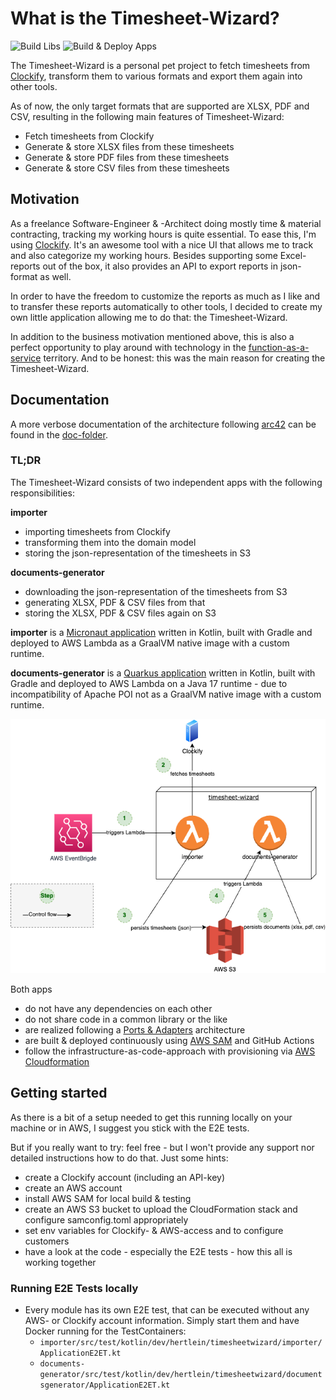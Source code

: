 # What is the Timesheet-Wizard?

![Build Libs](https://github.com/tinohertlein/timesheet-wizard/actions/workflows/libs.yml/badge.svg)
![Build & Deploy Apps](https://github.com/tinohertlein/timesheet-wizard/actions/workflows/apps.yml/badge.svg?event=push)

The Timesheet-Wizard is a personal pet project to fetch timesheets from [Clockify](https://clockify.me/de/), transform them
to various formats
and export them again into other tools.

As of now, the only target formats that are supported are XLSX, PDF and CSV, resulting in the
following main features of Timesheet-Wizard:

- Fetch timesheets from Clockify
- Generate & store XLSX files from these timesheets
- Generate & store PDF files from these timesheets
- Generate & store CSV files from these timesheets

## Motivation

As a freelance Software-Engineer & -Architect doing mostly time & material contracting, tracking my working hours is
quite essential. To ease this, I'm using [Clockify](https://clockify.me/). It's an awesome tool with a nice UI that
allows me to track and also categorize my working hours. Besides supporting some Excel-reports out of the box, it also
provides an API to export reports in json-format as well.

In order to have the freedom to customize the reports as much as I like and to transfer these reports automatically to
other tools, I decided to create my own little application
allowing me to do that: the Timesheet-Wizard.

In addition to the business motivation mentioned above, this is also a perfect opportunity to play around with
technology in the [function-as-a-service](https://en.wikipedia.org/wiki/Function_as_a_service) territory.
And to be honest: this was the main reason for creating the Timesheet-Wizard.

## Documentation

A more verbose documentation of the architecture following [arc42](https://arc42.org/) can be found in
the [doc-folder](doc/README.md).

### TL;DR

The Timesheet-Wizard consists of two independent apps with the following responsibilities:

**importer**

- importing timesheets from Clockify
- transforming them into the domain model
- storing the json-representation of the timesheets in S3

**documents-generator**

- downloading the json-representation of the timesheets from S3
- generating XLSX, PDF & CSV files from that
- storing the XLSX, PDF & CSV files again on S3

**importer** is a [Micronaut application](https://micronaut.io/) written in Kotlin, built with Gradle and
deployed to AWS Lambda as a GraalVM native
image with a custom runtime.

**documents-generator** is a [Quarkus application](https://quarkus.io/) written in Kotlin, built with Gradle and deployed
to AWS Lambda on a Java 17 runtime - due to
incompatibility of Apache POI not as a GraalVM native image with a custom runtime.

![Technical context](doc/assets/context-technical.drawio.png "Technical context")

Both apps

- do not have any dependencies on each other
- do not share code in a common library or the like
- are realized following a [Ports & Adapters](https://en.wikipedia.org/wiki/Hexagonal_architecture_(software))
  architecture
- are built & deployed continuously
  using [AWS SAM](https://docs.aws.amazon.com/serverless-application-model/latest/developerguide/what-is-sam.html) and
  GitHub Actions
- follow the infrastructure-as-code-approach with provisioning
  via [AWS Cloudformation](https://aws.amazon.com/cloudformation/?nc1=h_ls)

## Getting started

As there is a bit of a setup needed to get this running locally on your machine or in AWS, I suggest you stick with the
E2E tests.

But if you really want to try: feel free - but I won't provide any support nor detailed instructions how to do that.
Just some hints:

- create a Clockify account (including an API-key)
- create an AWS account
- install AWS SAM for local build & testing
- create an AWS S3 bucket to upload the CloudFormation stack and configure samconfig.toml appropriately
- set env variables for Clockify- & AWS-access and to configure customers
- have a look at the code - especially the E2E tests - how this all is working together

### Running E2E Tests locally

- Every module has its own E2E test, that can be executed without any AWS- or Clockify account information. Simply start
  them and have Docker running for the TestContainers:
    - `importer/src/test/kotlin/dev/hertlein/timesheetwizard/importer/ApplicationE2ET.kt`
    - `documents-generator/src/test/kotlin/dev/hertlein/timesheetwizard/documentsgenerator/ApplicationE2ET.kt` 
